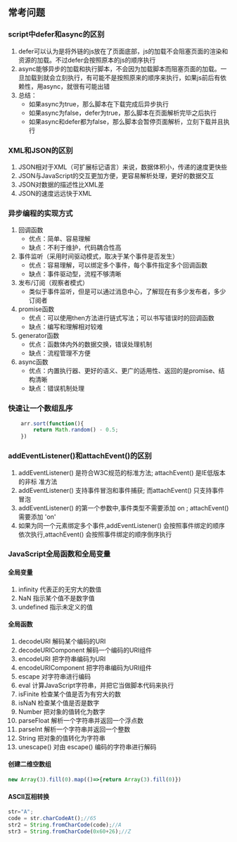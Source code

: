 ## 常考问题

### script中defer和async的区别
1. defer可以认为是将外链的js放在了页面底部，js的加载不会阻塞页面的渲染和资源的加载。不过defer会按照原本的js的顺序执行
2. async能够异步的加载和执行脚本，不会因为加载脚本而阻塞页面的加载。一旦加载到就会立刻执行，有可能不是按照原来的顺序来执行，如果js前后有依赖性，用async，就很有可能出错
3. 总结：
    - 如果async为true，那么脚本在下载完成后异步执行
    - 如果async为false，defer为true，那么脚本在页面解析完毕之后执行
    - 如果async和defer都为false，那么脚本会暂停页面解析，立刻下载并且执行

### XML和JSON的区别
1. JSON相对于XML（可扩展标记语言）来说，数据体积小，传递的速度更快些
2. JSON与JavaScript的交互更加方便，更容易解析处理，更好的数据交互
3. JSON对数据的描述性比XML差
4. JSON的速度远远快于XML

### 异步编程的实现方式
1. 回调函数
    - 优点：简单、容易理解
    - 缺点：不利于维护，代码耦合性高
2. 事件监听（采用时间驱动模式，取决于某个事件是否发生）
    - 优点：容易理解，可以绑定多个事件，每个事件指定多个回调函数
    - 缺点：事件驱动型，流程不够清晰
3. 发布/订阅（观察者模式）
    - 类似于事件监听，但是可以通过消息中心，了解现在有多少发布者，多少订阅者
4. promise函数
    - 优点：可以使用then方法进行链式写法；可以书写错误时的回调函数
    - 缺点：编写和理解相对较难
5. generator函数
    - 优点：函数体内外的数据交换，错误处理机制
    - 缺点：流程管理不方便
6. async函数
    - 优点：内置执行器、更好的语义、更广的适用性、返回的是promise、结构清晰
    - 缺点：错误机制处理

### 快速让一个数组乱序
```js
    arr.sort(function(){
        return Math.random() - 0.5;
    })  
```

### addEventListener()和attachEvent()的区别
1. addEventListener() 是符合W3C规范的标准⽅法; attachEvent() 是IE低版本的⾮标
准⽅法
2. addEventListener() ⽀持事件冒泡和事件捕获; ⽽attachEvent() 只⽀持事件冒泡
3. addEventListener() 的第⼀个参数中,事件类型不需要添加 on ; attachEvent() 需要添加 'on'
4. 如果为同⼀个元素绑定多个事件,addEventListener() 会按照事件绑定的顺序依次执⾏,attachEvent() 会按照事件绑定的顺序倒序执⾏

### JavaScript全局函数和全局变量
#### 全局变量
1. infinity 代表正的无穷大的数值
2. NaN 指示某个值不是数字值
3. undefined 指示未定义的值

#### 全局函数
1. decodeURI 解码某个编码的URI
2. decodeURIComponent 解码一个编码的URI组件
3. encodeURI 把字符串编码为URI
4. encodeURIComponent 把字符串编码为URI组件
5. escape 对字符串进行编码
6. eval 计算JavaScript字符串，并把它当做脚本代码来执行
7. isFinite 检查某个值是否为有穷大的数
8. isNaN 检查某个值是否是数字
9. Number 把对象的值转化为数字
10. parseFloat 解析一个字符串并返回一个浮点数
11. parseInt 解析一个字符串并返回一个整数
12. String 把对象的值转化为字符串
13. unescape() 对由 escape() 编码的字符串进⾏解码

#### 创建二维空数组
```js
new Array(3).fill(0).map(()=>{return Array(3).fill(0)})
```

#### ASCII互相转换
```js
str="A";
code = str.charCodeAt();//65
str2 = String.fromCharCode(code);//A
str3 = String.fromCharCode(0x60+26);//Z
```